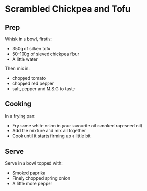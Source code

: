 # Scrambled Chickpea and Tofu

## Prep
Whisk in a bowl, firstly:
- 350g of silken tofu
- 50-100g of sieved chickpea flour
- A little water

Then mix in:
- chopped tomato
- chopped red pepper
- salt, pepper and M.S.G to taste

## Cooking
In a frying pan:
- Fry some white onion in your favourite oil (smoked rapeseed oil)
- Add the mixture and mix all together
- Cook until it starts firming up a little bit

## Serve
Serve in a bowl topped with:
- Smoked paprika
- Finely chopped spring onion
- A little more pepper
